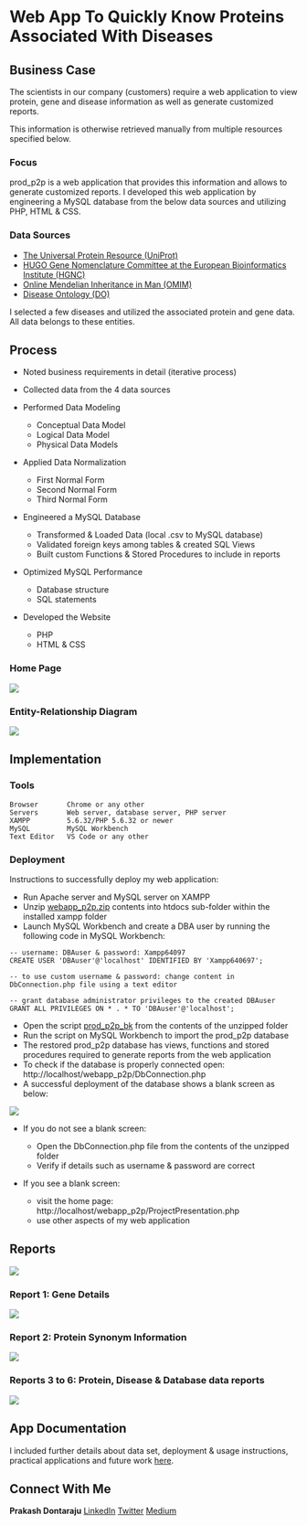 # Web App To Quickly Know Proteins Associated With Diseases

## Business Case

The scientists in our company (customers) require a web application to view protein, gene and disease information as well as generate customized reports.

This information is otherwise retrieved manually from multiple resources specified below. 

### Focus

prod_p2p is a web application that provides this information and allows to generate customized reports. I developed this web application by engineering a MySQL database from the below data sources and utilizing PHP, HTML & CSS.

### Data Sources

* [The Universal Protein Resource (UniProt)](https://www.uniprot.org/uniprot/)
* [HUGO Gene Nomenclature Committee at the European Bioinformatics Institute (HGNC)](https://www.genenames.org/)
* [Online Mendelian Inheritance in Man (OMIM)](http://omim.org/)
* [Disease Ontology (DO)](http://disease-ontology.org/)

I selected a few diseases and utilized the associated protein and gene data. All data belongs to these entities.

## Process

* Noted business requirements in detail (iterative process)

* Collected data from the 4 data sources

* Performed Data Modeling
  - Conceptual Data Model
  - Logical Data Model
  - Physical Data Models

* Applied Data Normalization
  - First Normal Form
  - Second Normal Form
  - Third Normal Form

* Engineered a MySQL Database
  - Transformed & Loaded Data (local .csv to MySQL database)
  - Validated foreign keys among tables & created SQL Views
  - Built custom Functions & Stored Procedures to include in reports

* Optimized MySQL Performance
  - Database structure
  - SQL statements

* Developed the Website
  - PHP
  - HTML & CSS

### Home Page

<img src="https://github.com/prakashdontaraju/mysql-webapp/blob/master/webapp_p2p/p2p_images/2.PNG">

### Entity-Relationship Diagram

<img src="https://github.com/prakashdontaraju/mysql-webapp/blob/master/webapp_p2p/p2p_images/6.PNG">

## Implementation

### Tools

```
Browser       Chrome or any other
Servers       Web server, database server, PHP server
XAMPP         5.6.32/PHP 5.6.32 or newer
MySQL         MySQL Workbench
Text Editor   VS Code or any other
```

### Deployment

Instructions to successfully deploy my web application:

* Run Apache server and MySQL server on XAMPP
* Unzip [webapp_p2p.zip](https://github.com/prakashdontaraju/mysql-webapp/blob/master/webapp_p2p/webapp_p2p.zip) contents into htdocs sub-folder within the installed xampp folder
* Launch MySQL Workbench and create a DBA user by running the following code in MySQL Workbench:

```
-- username: DBAuser & password: Xampp64097
CREATE USER 'DBAuser'@'localhost' IDENTIFIED BY 'Xampp640697';

-- to use custom username & password: change content in DbConnection.php file using a text editor

-- grant database administrator privileges to the created DBAuser
GRANT ALL PRIVILEGES ON * . * TO 'DBAuser'@'localhost';
```

* Open the script [prod_p2p_bk](https://github.com/prakashdontaraju/mysql-webapp/blob/master/webapp_p2p/prod_p2p_bk.sql) from the contents of the unzipped folder
* Run the script on MySQL Workbench to import the prod_p2p database 
* The restored prod_p2p database has views, functions and stored procedures required to generate reports from the web application
* To check if the database is properly connected open: http://localhost/webapp_p2p/DbConnection.php
* A successful deployment of the database shows a blank screen as below:

<img src="https://github.com/prakashdontaraju/mysql-webapp/blob/master/webapp_p2p/p2p_images/1.PNG">

* If you do not see a blank screen:
  - Open the DbConnection.php file from the contents of the unzipped folder
  - Verify if details such as username & password are correct

* If you see a blank screen:
  - visit the home page: http://localhost/webapp_p2p/ProjectPresentation.php
  - use other aspects of my web application

## Reports

<img src="https://github.com/prakashdontaraju/mysql-webapp/blob/master/webapp_p2p/p2p_images/9.PNG">

### Report 1: Gene Details

<img src="https://github.com/prakashdontaraju/mysql-webapp/blob/master/webapp_p2p/p2p_images/10.PNG">

### Report 2: Protein Synonym Information

<img src="https://github.com/prakashdontaraju/mysql-webapp/blob/master/webapp_p2p/p2p_images/11.PNG">

### Reports 3 to 6: Protein, Disease & Database data reports

<img src="https://github.com/prakashdontaraju/mysql-webapp/blob/master/webapp_p2p/p2p_images/12.PNG">

## App Documentation

I included further details about data set, deployment & usage instructions, practical applications and future work [here](https://github.com/prakashdontaraju/mysql-webapp/blob/master/webapp_p2p/app_documentation.md).

## Connect With Me

**Prakash Dontaraju** [LinkedIn](https://www.linkedin.com/in/prakashdontaraju) [Twitter](https://twitter.com/WittyGrit) [Medium](https://medium.com/@wittygrit)

